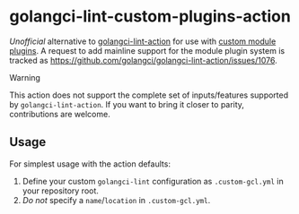 # golangci-lint-custom-plugins-action

*Unofficial* alternative to [golangci-lint-action](https://github.com/golangci/golangci-lint-action) for use with [custom module plugins](https://golangci-lint.run/plugins/module-plugins/). A request to add mainline support for the module plugin system is tracked as https://github.com/golangci/golangci-lint-action/issues/1076.

> [!WARNING]
> This action does not support the complete set of inputs/features supported by `golangci-lint-action`. If you want to bring it closer to parity, contributions are welcome.

## Usage

For simplest usage with the action defaults:

1. Define your custom `golangci-lint` configuration as `.custom-gcl.yml` in your repository root.
2. *Do not* specify a `name`/`location` in `.custom-gcl.yml`.
